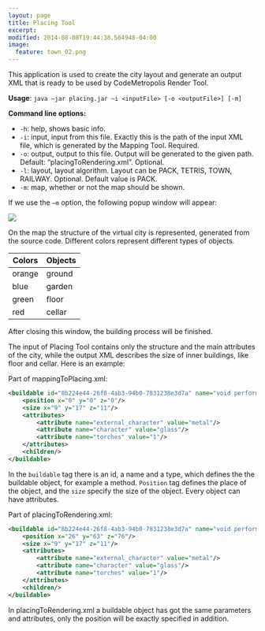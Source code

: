 ```yaml
---
layout: page
title: Placing Tool
excerpt: 
modified: 2014-08-08T19:44:38.564948-04:00
image:
  feature: town_02.png
---
```


This application is used to create the city layout and generate an output XML that is ready to be used by CodeMetropolis Render Tool.

**Usage**: `java –jar placing.jar –i <inputFile> [-o <outputFile>] [-m]`  

**Command line options:**  

* `-h`: help, shows basic info.  
* `-i`: input, input from this file. Exactly this is the path of the input XML file, which is generated by the Mapping Tool. Required.  
* `-o`: output, output to this file. Output will be generated to the given path. Default: “placingToRendering.xml”. Optional.  
* `-l`: layout, layout algorithm. Layout can be PACK, TETRIS, TOWN, RAILWAY. Optional. Default value is PACK.   
* `-m`: map, whether or not the map should be shown.  

If we use the `–m` option, the following popup window will appear:   

<img src="{{ site.url }}/images/placing_map_example.png"/>

On the map the structure of the virtual city is represented, generated from the source code. Different colors represent different types of objects.   

| Colors    | Objects   |
| --------- | --------- |
| orange    | ground    |
| blue      | garden    |
| green     | floor     |
| red       | cellar    |

After closing this window, the building process will be finished.

The input of Placing Tool contains only the structure and the main attributes of the city, while the output XML describes the size of inner buildings, like floor and cellar. Here is an example: 

Part of mappingToPlacing.xml: 

~~~ xml
<buildable id="8b224e44-26f8-4ab3-94b0-7831238e3d7a" name="void performExp()" type="floor">
    <position x="0" y="0" z="0"/>
    <size x="9" y="17" z="11"/>
    <attributes>
        <attribute name="external_character" value="metal"/>
        <attribute name="character" value="glass"/>
        <attribute name="torches" value="1"/>
    </attributes>
    <children/>
</buildable>
~~~ 

In the `buildable` tag there is an id, a name and a type, which defines the the buildable object, for example a method. `Position` tag defines the place of the object, and the `size` specify the size of the object. Every object can have attributes. 

Part of placingToRendering.xml: 

~~~ xml
<buildable id="8b224e44-26f8-4ab3-94b0-7831238e3d7a" name="void performExp()" type="floor">
    <position x="26" y="63" z="76"/>
    <size x="9" y="17" z="11"/>
    <attributes>
        <attribute name="external_character" value="metal"/>
        <attribute name="character" value="glass"/>
        <attribute name="torches" value="1"/>
    </attributes>
    <children/>
</buildable>
~~~

In placingToRendering.xml a buildable object has got the same parameters and attributes, only the position will be exactly specified in addition. 


